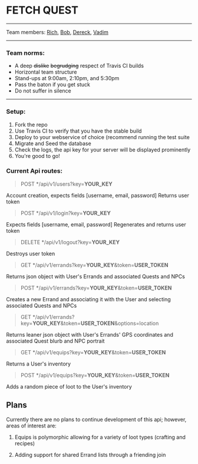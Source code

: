# FETCH QUEST
******

Team members: [Rich](https://github.com/rrichardsonv), [Bob](https://github.com/Robertgervais1), [Dereck](https://github.com/DMiller0090), [Vadim](https://github.com/Brandv)
****

### Team norms:

- A deep ~~dislike~~ ~~begrudging~~ respect of Travis CI builds
- Horizontal team structure
- Stand-ups at 9:00am, 2:10pm, and 5:30pm
- Pass the baton if you get stuck
- Do not suffer in silence

****

### Setup:

1. Fork the repo
2. Use Travis CI to verify that you have the stable build
3. Deploy to your webservice of choice (recommend running the test suite
4. Migrate and Seed the database
5. Check the logs, the api key for your server will be displayed prominently
6. You're good to go!

### Current Api routes:

>POST */api/v1/users?key=**YOUR_KEY**

Account creation, expects fields [username, email, password]
Returns user token

>POST */api/v1/login?key=**YOUR_KEY**

Expects fields [username, email, password]
Regenerates and returns user token


>DELETE */api/v1/logout?key=**YOUR_KEY**

Destroys user token


>GET */api/v1/errands?key=**YOUR_KEY**&token=**USER_TOKEN**

Returns json object with User's Errands and associated Quests and NPCs


>POST */api/v1/errands?key=**YOUR_KEY**&token=**USER_TOKEN**

Creates a new Errand and associating it with the User and selecting associated Quests and NPCs


>GET */api/v1/errands?key=**YOUR_KEY**&token=**USER_TOKEN**&options=location

Returns leaner json object with User's Errands' GPS coordinates and associated Quest blurb and NPC portrait


>GET */api/v1/equips?key=**YOUR_KEY**&token=**USER_TOKEN**

Returns a User's inventory


>POST */api/v1/equips?key=**YOUR_KEY**&token=**USER_TOKEN**

Adds a random piece of loot to the User's inventory


## Plans

Currently there are no plans to continue development of this api; however, areas of interest are:

1. Equips is polymorphic allowing for a variety of loot types (crafting and recipes)

2. Adding support for shared Errand lists through a friending join
